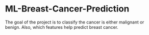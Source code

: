 # ML-Breast-Cancer-Prediction
The goal of the project is to classify the cancer is either malignant or benign. Also, which features help predict breast cancer.
